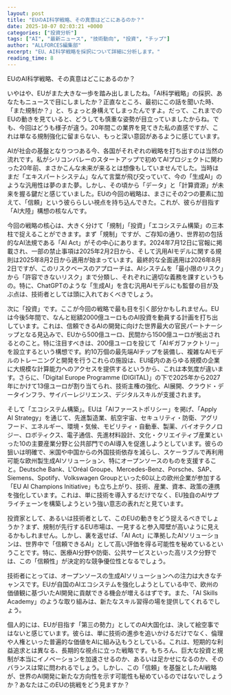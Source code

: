 ```yaml
---
layout: post
title: "EUのAI科学戦略、その真意はどこにあるのか？"
date: 2025-10-07 02:03:21 +0000
categories: ["投資分析"]
tags: ["AI", "最新ニュース", "技術動向", "投資", "チップ"]
author: "ALLFORCES編集部"
excerpt: "EU、AI科学戦略を採択について詳細に分析します。"
reading_time: 8
---
```


EUのAI科学戦略、その真意はどこにあるのか？

いやはや、EUがまた大きな一歩を踏み出しましたね。「AI科学戦略」の採択、あなたもニュースで目にしましたか？正直なところ、最初にこの話を聞いた時、「また規制か？」と、ちょっと身構えてしまったんですよ。だって、これまでのEUの動きを見ていると、どうしても慎重な姿勢が目立っていましたからね。でも、今回はどうも様子が違う。20年間この業界を見てきた私の直感ですが、これは単なる規制強化に留まらない、もっと深い意図があるように感じています。

AIが社会の基盤となりつつある今、各国がそれぞれの戦略を打ち出すのは当然の流れです。私がシリコンバレーのスタートアップで初めてAIプロジェクトに関わった20年前、まさかこんな未来が来るとは想像もしていませんでした。当時はまだ「エキスパートシステム」なんて言葉が飛び交っていて、今の「生成AI」のような汎用性は夢のまた夢。しかし、その頃から「データ」と「計算資源」が未来を握る鍵だと感じていました。EUの今回の戦略は、まさにその2つの要素に加えて、「信頼」という彼ららしい視点を持ち込んできた。これが、彼らが目指す「AI大陸」構想の核なんです。

今回の戦略の核心は、大きく分けて「規制」「投資」「エコシステム構築」の三本柱で捉えることができます。まず「規制」ですが、ご存知の通り、世界初の包括的なAI法規である「AI Act」がその中心にあります。2024年7月12日に官報に掲載され、一部の禁止事項は2025年2月2日から、そして汎用AIモデルに関する規則は2025年8月2日から適用が始まっています。最終的な全面適用は2026年8月2日ですが、このリスクベースのアプローチは、AIシステムを「最小限のリスク」から「許容できないリスク」まで分類し、それぞれに適切な義務を課すというもの。特に、ChatGPTのような「生成AI」を含む汎用AIモデルにも監督の目が及ぶ点は、技術者としては頭に入れておくべきでしょう。

次に「投資」です。ここが今回の戦略で最も目を引く部分かもしれません。EUは今後5年間で、なんと総額2000億ユーロものAI投資を動員する計画を打ち出しています。これは、信頼できるAIの開発に向けた世界最大の官民パートナーシップとなる見込みで、EUから500億ユーロ、民間から1500億ユーロが拠出されるとのこと。特に注目すべきは、200億ユーロを投じて「AIギガファクトリー」を設立するという構想です。約10万個の最先端AIチップを装備し、複雑なAIモデルのトレーニングと開発を行うこれらの施設は、EU域内のあらゆる規模の企業に大規模な計算能力へのアクセスを提供するというから、これは本気度が違います。さらに、「Digital Europe Programme (DIGITAL)」の下で2025年から2027年にかけて13億ユーロが割り当てられ、技術主権の強化、AI展開、クラウド・データインフラ、サイバーレジリエンス、デジタルスキルが支援されます。

そして「エコシステム構築」。EUは「AIファーストポリシー」を掲げ、「Apply AI Strategy」を通じて、先進製造業、航空宇宙、セキュリティ・防衛、アグリフード、エネルギー、環境・気候、モビリティ・自動車、製薬、バイオテクノロジー、ロボティクス、電子通信、先進材料設計、文化・クリエイティブ産業といった10の主要産業分野と公共部門でのAI導入を促進しようとしています。彼らの狙いは明確で、米国や中国からの外国技術依存を減らし、スケーラブルで再利用可能な欧州製生成AIソリューション、特にオープンソースのものを支援すること。Deutsche Bank、L'Oréal Groupe、Mercedes-Benz、Porsche、SAP、Siemens、Spotify、Volkswagen Groupといった60以上の欧州企業が参加する「EU AI Champions Initiative」も立ち上がり、技術、産業、資本、政策の連携を強化しています。これは、単に技術を導入するだけでなく、EU独自のAIサプライチェーンを構築しようという強い意志の表れだと見ています。

投資家として、あるいは技術者として、このEUの動きをどう捉えるべきでしょうか？まず、規制が先行するEU市場は、一見すると参入障壁が高いように見えるかもしれません。しかし、裏を返せば、「AI Act」に準拠したAIソリューションは、世界中で「信頼できるAI」として高い評価を得る可能性を秘めているということです。特に、医療AI分野や防衛、公共サービスといった高リスク分野では、この「信頼性」が決定的な競争優位性となるでしょう。

技術者にとっては、オープンソースの生成AIソリューションへの注力は大きなチャンスです。EUが自国のAIエコシステムを強化しようとしている中で、欧州の価値観に基づいたAI開発に貢献できる機会が増えるはずです。また、「AI Skills Academy」のような取り組みは、新たなスキル習得の場を提供してくれるでしょう。

個人的には、EUが目指す「第三の勢力」としてのAI大国化は、決して絵空事ではないと感じています。彼らは、単に技術の進歩を追いかけるだけでなく、倫理や人権といった普遍的な価値をAIに組み込もうとしている。これは、短期的な利益追求とは異なる、長期的な視点に立った戦略です。もちろん、巨大な投資と規制が本当にイノベーションを加速させるのか、あるいは足かせになるのか、そのバランスは常に問われるでしょう。しかし、この「信頼」を基盤としたAI戦略が、世界のAI開発に新たな方向性を示す可能性も秘めているのではないでしょうか？あなたはこのEUの挑戦をどう見ますか？

